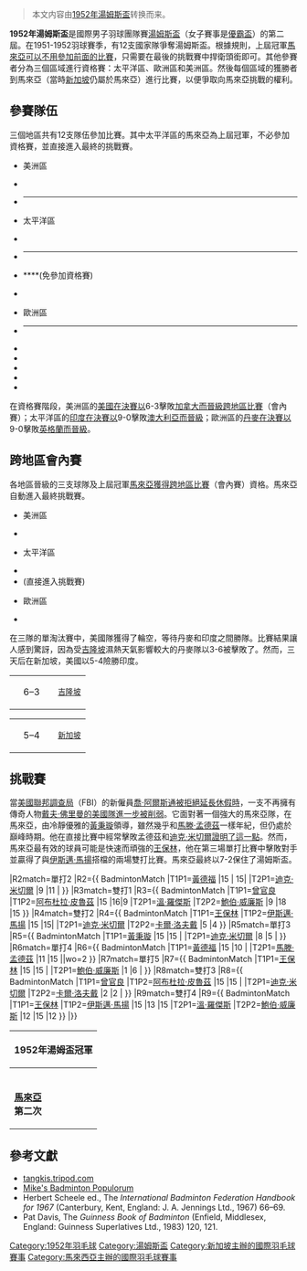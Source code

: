 > 本文内容由[1952年湯姆斯盃](https://zh.wikipedia.org/wiki/1952年湯姆斯盃)转换而来。


**1952年湯姆斯盃**是國際男子羽球團隊賽[湯姆斯盃](https://zh.wikipedia.org/wiki/湯姆斯盃 "wikilink")（女子賽事是[優霸盃](https://zh.wikipedia.org/wiki/優霸盃 "wikilink")）的第二屆。在1951-1952羽球賽季，有12支國家隊爭奪湯姆斯盃。根據規則，上屆冠軍[馬來亞可以不用參加前面的比賽](https://zh.wikipedia.org/wiki/馬來亞 "wikilink")，只需要在最後的挑戰賽中捍衛頭銜即可。其他參賽者分為三個區域進行資格賽：太平洋區、歐洲區和美洲區。然後每個區域的獲勝者到馬來亞（當時[新加坡](../Page/新加坡.md "wikilink")仍屬於馬來亞）進行比賽，以便爭取向馬來亞挑戰的權利。

## 參賽隊伍

三個地區共有12支隊伍參加比賽。其中太平洋區的馬來亞為上屆冠軍，不必參加資格賽，並直接進入最終的挑戰賽。

  - 美洲區

<!-- end list -->

  -
  - ****

<!-- end list -->

  - 太平洋區

<!-- end list -->

  -
  - ****

  - ****(免參加資格賽)

  -
<!-- end list -->

  - 歐洲區

<!-- end list -->

  - ****

  -
  -
  -
  -
  -
在資格賽階段，美洲區的[美國在決賽以](../Page/美國國家羽毛球隊.md "wikilink")6-3擊敗[加拿大而晉級跨地區比賽](../Page/加拿大國家羽毛球隊.md "wikilink")（會內賽）；太平洋區的[印度在決賽以](../Page/印度國家羽毛球隊.md "wikilink")9-0擊敗[澳大利亞而晉級](../Page/澳大利亞國家羽毛球隊.md "wikilink")；歐洲區的[丹麥在決賽以](../Page/丹麥國家羽毛球隊.md "wikilink")9-0擊敗[英格蘭而晉級](../Page/英格蘭國家羽毛球隊.md "wikilink")。

## 跨地區會內賽

各地區晉級的三支球隊及上屆冠軍[馬來亞獲得跨地區比賽](../Page/馬來西亞國家羽毛球隊.md "wikilink")（會內賽）資格。馬來亞自動進入最終挑戰賽。

  - 美洲區

<!-- end list -->

  -
<!-- end list -->

  - 太平洋區

<!-- end list -->

  -
  - (直接進入挑戰賽)

<!-- end list -->

  - 歐洲區

<!-- end list -->

  -
在三隊的單淘汰賽中，美國隊獲得了輪空，等待丹麥和印度之間勝隊。比賽結果讓人感到驚訝，因為受[吉隆坡](../Page/吉隆坡.md "wikilink")濕熱天氣影響較大的丹麥隊以3-6被擊敗了。然而，三天后在新加坡，美國以5-4險勝印度。

<table>
<tbody>
<tr class="odd">
<td><p><strong></strong></p></td>
<td><p>6–3</p></td>
<td></td>
<td><p><small><a href="../Page/吉隆坡.md" title="wikilink">吉隆坡</a></small></p></td>
</tr>
</tbody>
</table>

<table>
<tbody>
<tr class="odd">
<td><p><strong></strong></p></td>
<td><p>5–4</p></td>
<td></td>
<td><p><small><a href="../Page/新加坡.md" title="wikilink">新加坡</a></small></p></td>
</tr>
</tbody>
</table>

## 挑戰賽

當[美國聯邦調查局](https://zh.wikipedia.org/wiki/美國聯邦調查局 "wikilink")（FBI）的新僱員[喬·阿爾斯通被拒絕延長休假時](https://zh.wikipedia.org/wiki/喬·阿爾斯通 "wikilink")，一支不再擁有傳奇人物[戴夫·佛里曼的美國隊進一步被削弱](https://zh.wikipedia.org/wiki/戴夫·佛里曼 "wikilink")。它面對著一個強大的馬來亞隊，在馬來亞，由冷靜優雅的[黃秉璇](../Page/黃秉璇.md "wikilink")領導，雖然幾乎和[馬滕·孟德茲](../Page/馬滕·孟德茲.md "wikilink")一樣年紀，但仍處於巔峰時期。他在直接比賽中經常擊敗孟德茲和[迪克·米切爾證明了這一點](https://zh.wikipedia.org/wiki/迪克·米切爾 "wikilink")。然而，馬來亞最有效的球員可能是快速而頑強的[王保林](../Page/王保林.md "wikilink")，他在第三場單打比賽中擊敗對手並贏得了與[伊斯邁·馬揚](../Page/伊斯邁·馬揚.md "wikilink")搭檔的兩場雙打比賽。馬來亞最終以7-2保住了湯姆斯盃。

|R2match=單打2 |R2={{ BadmintonMatch |T1P1=[黃德福](../Page/黃德福_\(羽毛球運動員\).md "wikilink") |15 | 15| |T2P1=[迪克·米切爾](https://zh.wikipedia.org/wiki/迪克·米切爾 "wikilink") |9 |11 | }} |R3match=雙打1 |R3={{ BadmintonMatch |T1P1=[曾官良](https://zh.wikipedia.org/wiki/曾官良 "wikilink") |T1P2=[阿布杜拉·皮魯茲](https://zh.wikipedia.org/wiki/阿布杜拉·皮魯茲 "wikilink") |15 |16|9 |T2P1=[溫·羅傑斯](https://zh.wikipedia.org/wiki/溫·羅傑斯 "wikilink") |T2P2=[鮑伯·威廉斯](https://zh.wikipedia.org/wiki/鮑伯·威廉斯 "wikilink") |9 |18 |15 }} |R4match=雙打2 |R4={{ BadmintonMatch |T1P1=[王保林](../Page/王保林.md "wikilink") |T1P2=[伊斯邁·馬揚](../Page/伊斯邁·馬揚.md "wikilink") |15 |15| |T2P1=[迪克·米切爾](https://zh.wikipedia.org/wiki/迪克·米切爾 "wikilink") |T2P2=[卡爾·洛夫戴](https://zh.wikipedia.org/wiki/卡爾·洛夫戴 "wikilink") |5 |4 }} |R5match=單打3 |R5={{ BadmintonMatch |T1P1=[黃秉璇](../Page/黃秉璇.md "wikilink") |15 |15 | |T2P1=[迪克·米切爾](https://zh.wikipedia.org/wiki/迪克·米切爾 "wikilink") |8 |5 | }} |R6match=單打4 |R6={{ BadmintonMatch |T1P1=[黃德福](../Page/黃德福_\(羽毛球運動員\).md "wikilink") |15 |10 | |T2P1=[馬滕·孟德茲](../Page/馬滕·孟德茲.md "wikilink") |11 |15 ||wo=2 }} |R7match=單打5 |R7={{ BadmintonMatch |T1P1=[王保林](../Page/王保林.md "wikilink") |15 |15 | |T2P1=[鮑伯·威廉斯](https://zh.wikipedia.org/wiki/鮑伯·威廉斯 "wikilink") |1 |6 | }} |R8match=雙打3 |R8={{ BadmintonMatch |T1P1=[曾官良](https://zh.wikipedia.org/wiki/曾官良 "wikilink") |T1P2=[阿布杜拉·皮魯茲](https://zh.wikipedia.org/wiki/阿布杜拉·皮魯茲 "wikilink") |15 |15 | |T2P1=[迪克·米切爾](https://zh.wikipedia.org/wiki/迪克·米切爾 "wikilink") |T2P2=[卡爾·洛夫戴](https://zh.wikipedia.org/wiki/卡爾·洛夫戴 "wikilink") |2 |2 | }} |R9match=雙打4 |R9={{ BadmintonMatch |T1P1=[王保林](../Page/王保林.md "wikilink") |T1P2=[伊斯邁·馬揚](../Page/伊斯邁·馬揚.md "wikilink") |15 |13 |15 |T2P1=[溫·羅傑斯](https://zh.wikipedia.org/wiki/溫·羅傑斯 "wikilink") |T2P2=[鮑伯·威廉斯](https://zh.wikipedia.org/wiki/鮑伯·威廉斯 "wikilink") |12 |15 |12 }} |}}

<table>
<thead>
<tr class="header">
<th><p>1952年湯姆盃冠軍</p></th>
</tr>
</thead>
<tbody>
<tr class="odd">
<td><p><br />
<strong><a href="../Page/馬來西亞國家羽毛球隊.md" title="wikilink">馬來亞</a></strong><br />
<strong>第二次</strong></p></td>
</tr>
</tbody>
</table>

## 參考文獻

  - [tangkis.tripod.com](https://web.archive.org/web/20061214221836/http://tangkis.tripod.com/thomas/calendar.htm)
  - [Mike's Badminton Populorum](http://www2.sbg.ac.at/populorum/badminton/archiv_thomascup.htm)
  - Herbert Scheele ed., The *International Badminton Federation Handbook for 1967* (Canterbury, Kent, England: J. A. Jennings Ltd., 1967) 66–69.
  - Pat Davis, The *Guinness Book of Badminton* (Enfield, Middlesex, England: Guinness Superlatives Ltd., 1983) 120, 121.

[Category:1952年羽毛球](https://zh.wikipedia.org/wiki/Category:1952年羽毛球 "wikilink") [Category:湯姆斯盃](https://zh.wikipedia.org/wiki/Category:湯姆斯盃 "wikilink") [Category:新加坡主辦的國際羽毛球賽事](https://zh.wikipedia.org/wiki/Category:新加坡主辦的國際羽毛球賽事 "wikilink") [Category:馬來西亞主辦的國際羽毛球賽事](https://zh.wikipedia.org/wiki/Category:馬來西亞主辦的國際羽毛球賽事 "wikilink")